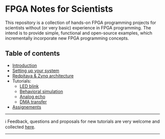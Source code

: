 # FPGA Notes for Scientists
This repository is a collection of hands-on FPGA programming projects for scientists without (or very basic) experience in FPGA programming. The intend is to provide simple, functional and open-source examples, which incrementally incorporate new FPGA programming concepts. 



## Table of contents
* [Introduction](../../wiki/Introduction)
* [Setting up your system](../../wiki/Setting-up-your-system)
* [Redpitaya & Zynq architecture](../../wiki/Redpitaya-&-Zynq-architecture)
* Tutorials:
   * [LED blink](../../wiki/LED-blink)
   * [Behavioral simulation](../../wiki/Behavioral-simulation)
   * [Analog echo](../../wiki/Analog-echo)
   * [DMA transfer](../../wiki/DMA-transfer)
* [Assignements](../../wiki/Assignments)
***

:information_source: Feedback, questions and proposals for new tutorials are very welcome and collected [here](https://github.com/dspsandbox/FPGA-Lectures-for-Scientists/issues).
 
 ***
